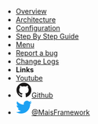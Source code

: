 - [Overview](overview.md)
- [Architecture](architecture.md)
- [Configuration](configuration.md)
- [Step By Step Guide](guide.md)
- [Menu](menu/)
- [Report a bug](https://github.com/maximnl/maised/issues)
- [Change Logs](https://github.com/maximnl/maised/releases)
- **Links**
- [Youtube](https://www.youtube.com/channel/UCVwnyyikS5K__OJXnhM1APg)
- [![Github](assets/img/github.svg)Github](https://github.com/maximnl/maised)
- [![Twitter](assets/img/twitter.svg)@MaisFramework](http://twitter.com/MaisFramework)
